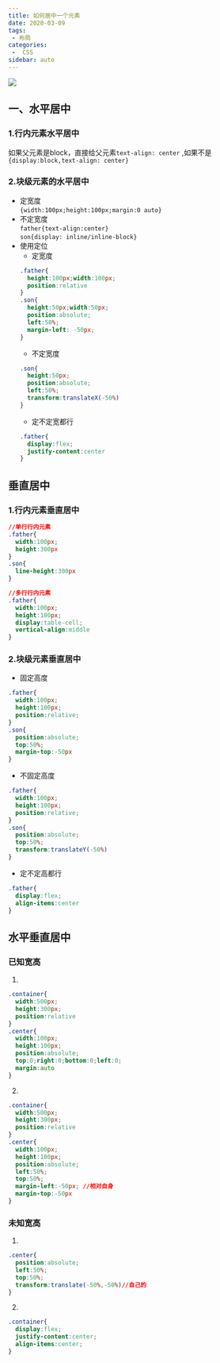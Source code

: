 ```yaml
---
title: 如何居中一个元素
date: 2020-03-09
tags:
 - 布局
categories:
 -  CSS
sidebar: auto
---
```


![](https://resource.limeili.co/abstract/abstract%20(56).jpg)
<!-- more -->

## 一、水平居中

### 1.行内元素水平居中
如果父元素是block，直接给父元素`text-align: center` ,如果不是`{display:block,text-align: center}`  

### 2.块级元素的水平居中
* 定宽度  
`{width:100px;height:100px;margin:0 auto}`  
* 不定宽度  
`father{text-align:center}`  
`son{display: inline/inline-block}`  
* 使用定位
  + 定宽度
  ```css
  .father{
    height:100px;width:100px;
    position:relative 
  }
  .son{
    height:50px;width:50px;
    position:absolute;
    left:50%;
    margin-left: -50px;
  }
  ```
  + 不定宽度
  ```css
  .son{
    height:50px;
    position:absolute;
    left:50%;
    transform:translateX(-50%)
  }
  ```
  + 定不定宽都行
  ```css
  .father{
    display:flex;
    justify-content:center
  }
  ```

## 垂直居中
### 1.行内元素垂直居中
```css
//单行行内元素
.father{
  width:100px;
  height:300px
}
.son{
  line-height:300px
}

//多行行内元素
.father{
  width:100px;
  height:100px;
  display:table-cell;
  vertical-align:middle
}
```
### 2.块级元素垂直居中
* 固定高度
```css
.father{
  width:100px;
  height:100px;
  position:relative;
}
.son{
  position:absolute;
  top:50%;
  margin-top:-50px
}

```

* 不固定高度
```css
.father{
  width:100px;
  height:100px;
  position:relative;
}
.son{
  position:absolute;
  top:50%;
  transform:translateY(-50%)
}
```

* 定不定高都行
```css
.father{
  display:flex;
  align-items:center
}
```

## 水平垂直居中
### 已知宽高
1. 
```css
.container{
  width:500px;
  height:300px;
  position:relative
}
.center{
  width:100px;
  height:100px;
  position:absolute;
  top:0;right:0;bottom:0;left:0;
  margin:auto
}
```
2. 
```css
.container{
  width:500px;
  height:300px;
  position:relative
}
.center{
  width:100px;
  height:100px;
  position:absolute;
  left:50%;
  top:50%;
  margin-left:-50px; //相对自身
  margin-top:-50px
}
```

### 未知宽高
1. 
```css
.center{
  position:absolute;
  left:50%;
  top:50%;
  transform:translate(-50%,-50%)//自己的
}
```
2.  
```css
.container{
  display:flex;
  justify-content:center;
  align-items:center;
}
```